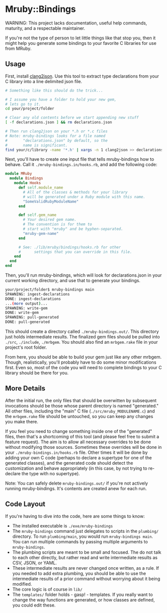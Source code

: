 # Mruby::Bindings

WARNING: This project lacks documentation, useful help commands, maturity, and a respectable maintainer.

If you're not the type of person to let little things like that stop you,
then it might help you generate some bindings to your favorite C libraries for use from MRuby.

## Usage

First, install [clang2json](http://github.com/jbreeden/clang2json).
Use this tool to extract type declarations from your C library into a
line delimited json file.

```bash
# Something like this should do the trick...

# I assume you have a folder to hold your new gem,
# lets go to it.
cd your/project/folder

# Clear any old contents before we start appending new stuff
[ -f declarations.json ] && rm declarations.json

# Then run clang2json on your *.h or *.c files
# Note: mruby-bindings looks for a file named
#       "declarations.json" by default, so the
#       name is significant.
find your/c/library -name '*.h' | xargs -n 1 clang2json >> declarations.json
```

Next, you'll have to create one input file that tells mruby-bindings how to behave.
Call it `./mruby-bindings.in/hooks.rb`, and add the following code:

```ruby
module MRuby
  module Bindings
    module Hooks
      def self.module_name
        # All of the classes & methods for your library
        # will be generated under a Ruby module with this name.
        "SomeValidRubyModuleName"
      end

      def self.gem_name
        # Your desired gem name.
        # The convention is for them to
        # start with "mruby" and be hyphen-separated.
        "mruby-gem-name"
      end

      # See: ./lib/mruby/bindings/hooks.rb for other
      #      settings that you can override in this file.
    end
  end
end
```

Then, you'll run mruby-bindings, which will look for
declarations.json in your current working directory,
and use that to generate your bindings.

```bash
your/project/folder$ mruby-bindings main
SPAWNING: ingest-declarations
DONE: ingest-declarations
...(more output)...
SPAWNING: write-gem
DONE: write-gem
SPAWNING: pull-generated
DONE: pull-generated
```

This should create a directory called `./mruby-bindings.out/`. This directory
just holds intermediate results. The finalized gem files should be pulled
into `./src`, `./include`, `./mrbgem`. You should also find an `mrbgem.rake`
file in your project's root folder.

From here, you should be able to build your gem just like any other mrbgem.
Though, realistically, you'll probably have to do some minor modifications first.
Even so, most of the code you will need to complete bindings to your C library
should be there for you.

## More Details

After the initial run, the only files that should be overwitten by subsequent
invocations should be those whose parent directory is named "generated." All
other files, including the "main" C file (`./src/mruby_MODULENAME.c`) and the `mrbgem.rake`
file should be untouched, so you can keep any changes you make there.

If you feel you need to change something inside one of the "generated" files,
then that's a shortcoming of this tool (and please feel free to submit a feature
request). The aim is to allow all necessary overrides to be done without modifying
those sources. Sometimes these overrides will be done in your `./mruby-bindings.in/hooks.rb`
file. Other times it will be done by adding your own C code (perhaps to declare a
supertype for one of the generated classes), and the generated code should detect the
customization and behave appropriately (in this case, by not trying to re-declare the type
with no supertype).

Note: You can safely delete `mruby-bindings.out/` if you're not actively running
mruby-bindings. It's contents are created anew for each run.

## Code Layout

If you're having to dive into the code, here are some things to know:

- The installed executable is `./exe/mruby-bindings`
- The `mruby-bindings` command just delegates to
  scripts in the `plumbing/` directory. To run `plumbing/main`,
  you would run `mruby-bindings main`. You can run multiple
  commands by passing multiple arguments to `mruby-bindings`.
- The plumbing scripts are meant to be small and focused.
  The do not talk to each other directly, but rather read
  and write intermediate results as CSV, JSON, or YAML.
- These intermediate results are never changed once written, as a rule.
  If you needed to add extra plumbing, you should be able to use the
  intermediate results of a prior command without worrying about it
  being modified.
- The core logic is of course in `lib/`
- The `templates/` folder holds - gasp! - templates.
  If you really want to change the way functions are generated,
  or how classes are defined, you could edit these.
